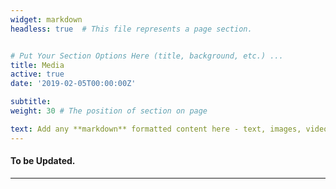 ```yaml
---
widget: markdown
headless: true  # This file represents a page section.


# Put Your Section Options Here (title, background, etc.) ...
title: Media
active: true
date: '2019-02-05T00:00:00Z'

subtitle:
weight: 30 # The position of section on page

text: Add any **markdown** formatted content here - text, images, videos, galleries - and even HTML code!
---
```



 #### To be Updated.

---